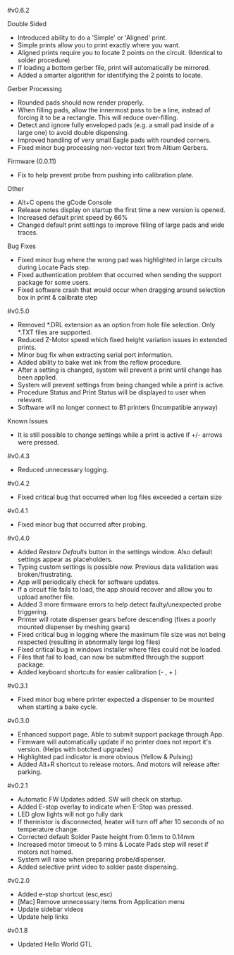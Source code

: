 #v0.6.2

Double Sided
- Introduced ability to do a 'Simple' or 'Aligned' print.
- Simple prints allow you to print exactly where you want.
- Aligned prints require you to locate 2 points on the circuit. (Identical to solder procedure)
- If loading a bottom gerber file, print will automatically be mirrored.
- Added a smarter algorithm for identifying the 2 points to locate.

Gerber Processing
- Rounded pads should now render properly.
- When filling pads, allow the innermost pass to be a line, instead of forcing it to be a rectangle. This will reduce over-filling.
- Detect and ignore fully enveloped pads (e.g. a small pad inside of a large one) to avoid double dispensing.
- Improved handling of very small Eagle pads with rounded corners.
- Fixed minor bug processing non-vector text from Altium Gerbers.

Firmware (0.0.11)
- Fix to help prevent probe from pushing into calibration plate.

Other
- Alt+C opens the gCode Console
- Release notes display on startup the first time a new version is opened.
- Increased default print speed by 66%
- Changed default print settings to improve filling of large pads and wide traces.

Bug Fixes
- Fixed minor bug where the wrong pad was highlighted in large circuits during Locate Pads step.
- Fixed authentication problem that occurred when sending the support package for some users.
- Fixed software crash that would occur when dragging around selection box in print & calibrate step


#v0.5.0
- Removed *.DRL extension as an option from hole file selection. Only *.TXT files are supported.
- Reduced Z-Motor speed which fixed height variation issues in extended prints.
- Minor bug fix when extracting serial port information.
- Added ability to bake wet ink from the reflow procedure.
- After a setting is changed, system will prevent a print until change has been applied.
- System will prevent settings from being changed while a print is active.
- Procedure Status and Print Status will be displayed to user when relevant.
- Software will no longer connect to B1 printers (Incompatible anyway)

Known Issues
- It is still possible to change settings while a print is active if +/- arrows were pressed.


#v0.4.3
- Reduced unnecessary logging.

#v0.4.2
- Fixed critical bug that occurred when log files exceeded a certain size

#v0.4.1
- Fixed minor bug that occurred after probing.

#v0.4.0
- Added *Restore Defaults* button in the settings window. Also default settings appear as placeholders.
- Typing custom settings is possible now. Previous data validation was broken/frustrating.
- App will periodically check for software updates.
- If a circuit file fails to load, the app should recover and allow you to upload another file.
- Added 3 more firmware errors to help detect faulty/unexpected probe triggering.
- Printer will rotate dispenser gears before descending (fixes a poorly mounted dispenser by meshing gears)
- Fixed critical bug in logging where the maximum file size was not being respected (resulting in abnormally large log files)
- Fixed critical bug in windows installer where files could not be loaded.
- Files that fail to load, can now be submitted through the support package.
- Added keyboard shortcuts for easier calibration (- , + )

#v0.3.1
- Fixed minor bug where printer expected a dispenser to be mounted when starting a bake cycle.

#v0.3.0
- Enhanced support page. Able to submit support package through App.
- Firmware will automatically update if no printer does not report it's version. (Helps with botched upgrades)
- Highlighted pad indicator is more obvious (Yellow & Pulsing)
- Added Alt+R shortcut to release motors. And motors will release after parking.

#v0.2.1
- Automatic FW Updates added. SW will check on startup.
- Added E-stop overlay to indicate when E-Stop was pressed.
- LED glow lights will not go fully dark
- If thermistor is disconnected, heater will turn off after 10 seconds of no temperature change.
- Corrected default Solder Paste height from 0.1mm to 0.14mm
- Increased motor timeout to 5 mins & Locate Pads step will reset if motors not homed.
- System will raise when preparing probe/dispenser.
- Added selective print video to solder paste dispensing.

#v0.2.0
- Added e-stop shortcut (esc,esc)
- [Mac] Remove unnecessary items from Application menu
- Update sidebar videos
- Update help links

#v0.1.8
- Updated Hello World GTL
